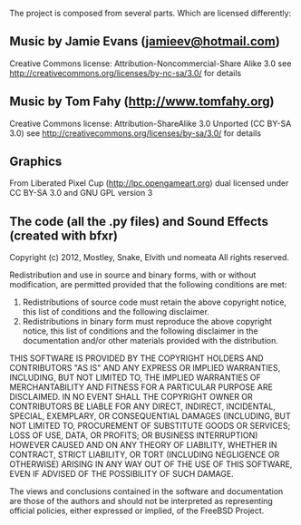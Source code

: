 The project is composed from several parts. Which are licensed differently:

Music by Jamie Evans (jamieev@hotmail.com)
------------------------------------------

Creative Commons license: Attribution-Noncommercial-Share Alike 3.0
see http://creativecommons.org/licenses/by-nc-sa/3.0/ for details

Music by Tom Fahy (http://www.tomfahy.org)
------------------------------------------

Creative Commons license: Attribution-ShareAlike 3.0 Unported (CC BY-SA 3.0)
see http://creativecommons.org/licenses/by-sa/3.0/ for details

Graphics
--------

From Liberated Pixel Cup (http://lpc.opengameart.org)
dual licensed under CC BY-SA 3.0 and GNU GPL version 3

The code (all the .py files) and Sound Effects (created with bfxr)
------------------------------------------------------------------

Copyright (c) 2012,  Mostley, Snake, Elvith und nomeata
All rights reserved.

Redistribution and use in source and binary forms, with or without
modification, are permitted provided that the following conditions are met: 

1. Redistributions of source code must retain the above copyright notice, this
   list of conditions and the following disclaimer. 
2. Redistributions in binary form must reproduce the above copyright notice,
   this list of conditions and the following disclaimer in the documentation
   and/or other materials provided with the distribution. 

THIS SOFTWARE IS PROVIDED BY THE COPYRIGHT HOLDERS AND CONTRIBUTORS "AS IS" AND
ANY EXPRESS OR IMPLIED WARRANTIES, INCLUDING, BUT NOT LIMITED TO, THE IMPLIED
WARRANTIES OF MERCHANTABILITY AND FITNESS FOR A PARTICULAR PURPOSE ARE
DISCLAIMED. IN NO EVENT SHALL THE COPYRIGHT OWNER OR CONTRIBUTORS BE LIABLE FOR
ANY DIRECT, INDIRECT, INCIDENTAL, SPECIAL, EXEMPLARY, OR CONSEQUENTIAL DAMAGES
(INCLUDING, BUT NOT LIMITED TO, PROCUREMENT OF SUBSTITUTE GOODS OR SERVICES;
LOSS OF USE, DATA, OR PROFITS; OR BUSINESS INTERRUPTION) HOWEVER CAUSED AND
ON ANY THEORY OF LIABILITY, WHETHER IN CONTRACT, STRICT LIABILITY, OR TORT
(INCLUDING NEGLIGENCE OR OTHERWISE) ARISING IN ANY WAY OUT OF THE USE OF THIS
SOFTWARE, EVEN IF ADVISED OF THE POSSIBILITY OF SUCH DAMAGE.

The views and conclusions contained in the software and documentation are those
of the authors and should not be interpreted as representing official policies, 
either expressed or implied, of the FreeBSD Project.

